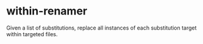 # within-renamer
Given a list of substitutions, replace all instances of each substitution target within targeted files.
